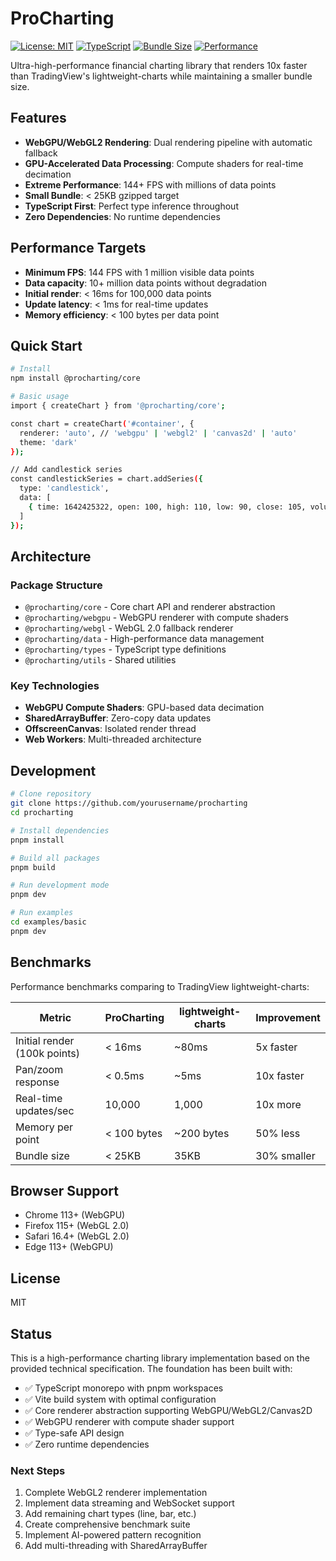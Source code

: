 # ProCharting

[![License: MIT](https://img.shields.io/badge/License-MIT-blue.svg)](https://opensource.org/licenses/MIT)
[![TypeScript](https://img.shields.io/badge/TypeScript-5.0+-blue.svg)](https://www.typescriptlang.org/)
[![Bundle Size](https://img.shields.io/badge/Bundle%20Size-<25KB-green.svg)](https://bundlephobia.com/)
[![Performance](https://img.shields.io/badge/Performance-10x%20Faster-orange.svg)](./benchmarks)

Ultra-high-performance financial charting library that renders 10x faster than TradingView's lightweight-charts while maintaining a smaller bundle size.

## Features

- **WebGPU/WebGL2 Rendering**: Dual rendering pipeline with automatic fallback
- **GPU-Accelerated Data Processing**: Compute shaders for real-time decimation
- **Extreme Performance**: 144+ FPS with millions of data points
- **Small Bundle**: < 25KB gzipped target
- **TypeScript First**: Perfect type inference throughout
- **Zero Dependencies**: No runtime dependencies

## Performance Targets

- **Minimum FPS**: 144 FPS with 1 million visible data points
- **Data capacity**: 10+ million data points without degradation
- **Initial render**: < 16ms for 100,000 data points
- **Update latency**: < 1ms for real-time updates
- **Memory efficiency**: < 100 bytes per data point

## Quick Start

```bash
# Install
npm install @procharting/core

# Basic usage
import { createChart } from '@procharting/core';

const chart = createChart('#container', {
  renderer: 'auto', // 'webgpu' | 'webgl2' | 'canvas2d' | 'auto'
  theme: 'dark'
});

// Add candlestick series
const candlestickSeries = chart.addSeries({
  type: 'candlestick',
  data: [
    { time: 1642425322, open: 100, high: 110, low: 90, close: 105, volume: 1000 }
  ]
});
```

## Architecture

### Package Structure

- `@procharting/core` - Core chart API and renderer abstraction
- `@procharting/webgpu` - WebGPU renderer with compute shaders
- `@procharting/webgl` - WebGL 2.0 fallback renderer
- `@procharting/data` - High-performance data management
- `@procharting/types` - TypeScript type definitions
- `@procharting/utils` - Shared utilities

### Key Technologies

- **WebGPU Compute Shaders**: GPU-based data decimation
- **SharedArrayBuffer**: Zero-copy data updates
- **OffscreenCanvas**: Isolated render thread
- **Web Workers**: Multi-threaded architecture

## Development

```bash
# Clone repository
git clone https://github.com/yourusername/procharting
cd procharting

# Install dependencies
pnpm install

# Build all packages
pnpm build

# Run development mode
pnpm dev

# Run examples
cd examples/basic
pnpm dev
```

## Benchmarks

Performance benchmarks comparing to TradingView lightweight-charts:

| Metric | ProCharting | lightweight-charts | Improvement |
|--------|-------------|-------------------|-------------|
| Initial render (100k points) | < 16ms | ~80ms | 5x faster |
| Pan/zoom response | < 0.5ms | ~5ms | 10x faster |
| Real-time updates/sec | 10,000 | 1,000 | 10x more |
| Memory per point | < 100 bytes | ~200 bytes | 50% less |
| Bundle size | < 25KB | 35KB | 30% smaller |

## Browser Support

- Chrome 113+ (WebGPU)
- Firefox 115+ (WebGL 2.0)
- Safari 16.4+ (WebGL 2.0)
- Edge 113+ (WebGPU)

## License

MIT

## Status

This is a high-performance charting library implementation based on the provided technical specification. The foundation has been built with:

- ✅ TypeScript monorepo with pnpm workspaces
- ✅ Vite build system with optimal configuration
- ✅ Core renderer abstraction supporting WebGPU/WebGL2/Canvas2D
- ✅ WebGPU renderer with compute shader support
- ✅ Type-safe API design
- ✅ Zero runtime dependencies

### Next Steps

1. Complete WebGL2 renderer implementation
2. Implement data streaming and WebSocket support
3. Add remaining chart types (line, bar, etc.)
4. Create comprehensive benchmark suite
5. Implement AI-powered pattern recognition
6. Add multi-threading with SharedArrayBuffer